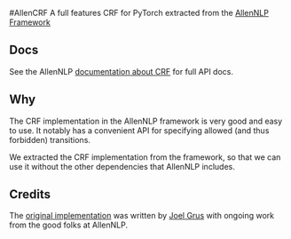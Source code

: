 #AllenCRF
A full features CRF for PyTorch extracted from the [AllenNLP Framework](https://github.com/allenai/allennlp)

## Docs
See the AllenNLP [documentation about CRF](https://docs.allennlp.org/main/api/modules/conditional_random_field/)
for full API docs.
 
## Why
The CRF implementation in the AllenNLP framework is very good and easy to use. It notably has a convenient API
for specifying allowed (and thus forbidden) transitions. 

We extracted the CRF implementation from the framework, so that we can use it without the other dependencies 
that AllenNLP includes.

 ## Credits
 The [original implementation](https://github.com/allenai/allennlp/pull/343) was written by [Joel Grus](https://github.com/joelgrus)
 with ongoing work from the good folks at AllenNLP. 
 
 